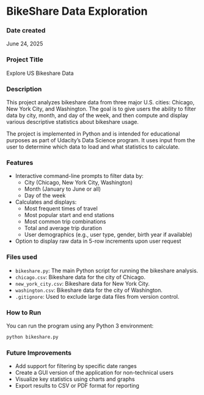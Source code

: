 # BikeShare Data Exploration

### Date created
June 24, 2025

### Project Title
Explore US Bikeshare Data

### Description
This project analyzes bikeshare data from three major U.S. cities: Chicago, New York City, and Washington. The goal is to give users the ability to filter data by city, month, and day of the week, and then compute and display various descriptive statistics about bikeshare usage.

The project is implemented in Python and is intended for educational purposes as part of Udacity’s Data Science program. It uses input from the user to determine which data to load and what statistics to calculate.

### Features
- Interactive command-line prompts to filter data by:
  - City (Chicago, New York City, Washington)
  - Month (January to June or all)
  - Day of the week
- Calculates and displays:
  - Most frequent times of travel
  - Most popular start and end stations
  - Most common trip combinations
  - Total and average trip duration
  - User demographics (e.g., user type, gender, birth year if available)
- Option to display raw data in 5-row increments upon user request

### Files used
- `bikeshare.py`: The main Python script for running the bikeshare analysis.
- `chicago.csv`: Bikeshare data for the city of Chicago.
- `new_york_city.csv`: Bikeshare data for New York City.
- `washington.csv`: Bikeshare data for the city of Washington.
- `.gitignore`: Used to exclude large data files from version control.

### How to Run
You can run the program using any Python 3 environment:




```bash
python bikeshare.py
```

### Future Improvements

- Add support for filtering by specific date ranges
- Create a GUI version of the application for non-technical users
- Visualize key statistics using charts and graphs
- Export results to CSV or PDF format for reporting



